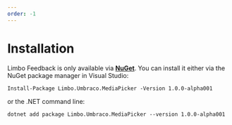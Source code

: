 ```yaml
---
order: -1
---
```


# Installation

Limbo Feedback is only available via [**NuGet**](https://www.nuget.org/packages/Limbo.Umbraco.Feedback). You can install it either via the NuGet package manager in Visual Studio:

```nuget
Install-Package Limbo.Umbraco.MediaPicker -Version 1.0.0-alpha001
```

or the .NET command line:

```nuget
dotnet add package Limbo.Umbraco.MediaPicker --version 1.0.0-alpha001
```